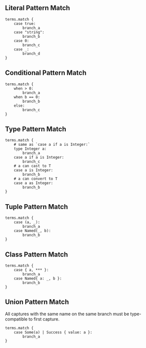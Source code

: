 
## Literal Pattern Match


```valkyrie
terms.match {
    case true:
        branch_a
    case "string":
        branch_b
    case 0:
        branch_c
    case _:
        branch_d
}
```


## Conditional Pattern Match


```valkyrie
terms.match {
    when > 0:
        branch_a
    when b == 0:
        branch_b
    else:
        branch_c
}
```


## Type Pattern Match


```valkyrie
terms.match {
    # same as `case a if a is Integer:`
    type Integer a:
        branch_a
    case a if a is Integer:
        branch_c
    # a can cast to T
    case a is Integer:
        branch_b
    # a can convert to T
    case a as Integer:
        branch_b
}
```

## Tuple Pattern Match


```valkyrie
terms.match {
    case (a, _):
        branch_a
    case Named(_, b):
        branch_b
}
```

## Class Pattern Match

```valkyrie
terms.match {
    case { a, *** }:
        branch_a
    case Named{ a: _, b }:
        branch_b
}
```

## Union Pattern Match

All captures with the same name on the same branch must be type-compatible to first capture.

```valkyrie
terms.match {
    case Some(a) | Success { value: a }:
        branch_a
}
```

